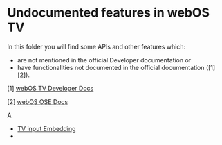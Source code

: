 # Undocumented features in webOS TV

In this folder you will find some APIs and other features which:

- are not mentioned in the official Developer documentation or
- have functionalities not documented in the official documentation ([1][2]).

[1] [webOS TV Developer Docs](https://webostv.developer.lge.com/)

[2] [webOS OSE Docs](https://www.webosose.org/docs/home/)

A

- [TV input Embedding](tv-input-embedding.md)
- []()